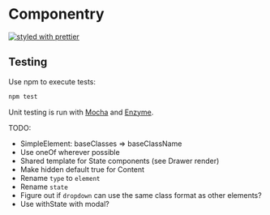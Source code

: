 # Componentry
[![styled with prettier](https://img.shields.io/badge/styled_with-prettier-ff69b4.svg)](https://github.com/prettier/prettier)

## Testing
Use npm to execute tests:
```bash
npm test
```

Unit testing is run with [Mocha](https://mochajs.org/) and
[Enzyme](http://airbnb.io/enzyme/).


TODO:
- SimpleElement: baseClasses => baseClassName
- Use oneOf wherever possible
- Shared template for State components (see Drawer render)
- Make hidden default true for Content
- Rename `type` to `element`
- Rename `state`
- Figure out if `dropdown` can use the same class format as other elements?
- Use withState with modal?
